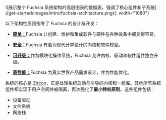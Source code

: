 <!-- 
![Data table showing high-level diagram of the entire Fuchsia system
architecture, highlighting core components and subsystems.]
(/get-started/images/intro/fuchsia-architecture.png){: width="1080"}
 -->
![展示整个 Fuchsia 系统架构的高层图表的数据表，强调了核心组件和子系统]
(/get-started/images/intro/fuchsia-architecture.png){: width="1080"}

<!-- The following architectural principles guide Fuchsia's design and development: -->

以下架构性原则指导了 Fuchsia 的设计与开发：
<!-- 
* [**Simple:**][simple]
  Fuchsia makes it easy to create, maintain, and integrate software and hardware across a wide range of devices.
 -->

* [**简单：**][simple]Fuchsia 让创建、维护和集成软件与硬件在各种设备中都变得容易。
<!-- 
* [**Secure:**][secure]
  Fuchsia has a kernel and software model designed for modern computing.
 -->

* [**安全：**][secure]Fuchsia 有着为现代计算设计的内核和软件模型。
<!-- 
* [**Updatable:**][updatable]
  As a modular operating system, Fuchsia allows the kernel, drivers, and software components to be independently updatable.
 -->

* [**可升级：**][updatable]作为模块化操作系统，Fuchsia 允许内核、驱动和软件组件独立升级。
<!-- 
* [**Performant:**][performant]
  Fuchsia is designed for real world product requirements and optimized for performance.
 -->
* [**高性能：**][performant]Fuchsia 为真实世界产品需求设计，并为性能优化。

<!-- 
The core of the system is [Zircon][glossary.zircon], a kernel and collection of
libraries for handling system startup and bootstrapping.
All other system components are implemented in user space and isolated,
reinforcing the **principle of least privilege**. This includes:
 -->

系统的核心是 [Zircon][glossary.zircon]，它是处理系统启动与引导的内核和一组库。其他所有系统组件都实现于用户空间并被隔离，再次强化了**最小特权原则**。这些组件包括：
<!-- 
*   Device drivers
*   Filesystems
*   Network stacks
 -->
*   设备驱动
*   文件系统
*   网络栈

[glossary.zircon]: /glossary/README.md#zircon
[simple]: /concepts/principles/simple.md
[secure]: /concepts/principles/secure.md
[updatable]: /concepts/principles/updatable.md
[performant]: /concepts/principles/performant.md